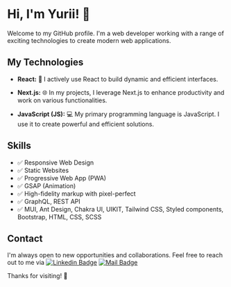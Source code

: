 # Hi, I'm Yurii! 👋

Welcome to my GitHub profile. I'm a web developer working with a range of exciting technologies to create modern web applications.

## My Technologies

- **React:** 🚀 I actively use React to build dynamic and efficient interfaces.

- **Next.js:** 🌐 In my projects, I leverage Next.js to enhance productivity and work on various functionalities.

- **JavaScript (JS):** 💻 My primary programming language is JavaScript. I use it to create powerful and efficient solutions.

## Skills

- ✅ Responsive Web Design
- ✅ Static Websites
- ✅ Progressive Web App (PWA)
- ✅ GSAP (Animation)
- ✅ High-fidelity markup with pixel-perfect
- ✅ GraphQL, REST API
- ✅ MUI, Ant Design, Chakra UI, UIKIT, Tailwind CSS, Styled components, Bootstrap, HTML, CSS, SCSS



## Contact

I'm always open to new opportunities and collaborations. Feel free to reach out to me via
[![Linkedin Badge](https://img.shields.io/badge/-Yurii_Vasiuk-0e76a8?style=flat&labelColor=0e76a8&logo=linkedin&logoColor=white)](https://www.linkedin.com/in/yurii-vasiuk/) 
[![Mail Badge](https://img.shields.io/badge/-Yurii_Vasiuk-c0392b?style=flat&labelColor=c0392b&logo=gmail&logoColor=white)](mailto:yurec133@gmail.com)

Thanks for visiting! 🚀

